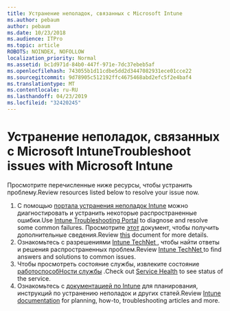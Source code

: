 ```yaml
---
title: Устранение неполадок, связанных с Microsoft Intune
ms.author: pebaum
author: pebaum
ms.date: 10/23/2018
ms.audience: ITPro
ms.topic: article
ROBOTS: NOINDEX, NOFOLLOW
localization_priority: Normal
ms.assetid: bc1d971d-84b0-447f-971e-7dc37ebeb5af
ms.openlocfilehash: 743055b1d11cdbe5dd2d3447082931ece01cce22
ms.sourcegitcommit: 9d78905c512192ffc4675468abd2efc5f2e4baf4
ms.translationtype: MT
ms.contentlocale: ru-RU
ms.lasthandoff: 04/23/2019
ms.locfileid: "32420245"
---
```

# <a name="troubleshoot-issues-with-microsoft-intune"></a><span data-ttu-id="75fba-102">Устранение неполадок, связанных с Microsoft Intune</span><span class="sxs-lookup"><span data-stu-id="75fba-102">Troubleshoot issues with Microsoft Intune</span></span>

<span data-ttu-id="75fba-103">Просмотрите перечисленные ниже ресурсы, чтобы устранить проблему.</span><span class="sxs-lookup"><span data-stu-id="75fba-103">Review resources listed below to resolve your issue now.</span></span>
  
1. <span data-ttu-id="75fba-104">С помощью [портала устранения неполадок Intune](https://devicemanagement.microsoft.com/#blade/Microsoft_Intune_DeviceSettings/TroubleshootBlade) можно диагностировать и устранить некоторые распространенные ошибки.</span><span class="sxs-lookup"><span data-stu-id="75fba-104">Use [Intune Troubleshooting Portal](https://devicemanagement.microsoft.com/#blade/Microsoft_Intune_DeviceSettings/TroubleshootBlade) to diagnose and resolve some common failures.</span></span> <span data-ttu-id="75fba-105">Просмотрите [этот](https://docs.microsoft.com/intune/help-desk-operators) документ, чтобы получить дополнительные сведения.</span><span class="sxs-lookup"><span data-stu-id="75fba-105">Review [this](https://docs.microsoft.com/intune/help-desk-operators) document for more details.</span></span>  
2. <span data-ttu-id="75fba-106">Ознакомьтесь с разрешениями [Intune TechNet ](https://social.technet.microsoft.com/forums/home?forum=microsoftintuneprod), чтобы найти ответы и решения распространенных проблем.</span><span class="sxs-lookup"><span data-stu-id="75fba-106">Review [Intune TechNet ](https://social.technet.microsoft.com/forums/home?forum=microsoftintuneprod)to find answers and solutions to common issues.</span></span>  
3. <span data-ttu-id="75fba-107">Чтобы просмотреть состояние службы, извлеките состояние [работоспособНости службы](https://portal.office.com/AdminPortal/Home#/servicehealth) .</span><span class="sxs-lookup"><span data-stu-id="75fba-107">Check out [Service Health](https://portal.office.com/AdminPortal/Home#/servicehealth) to see status of the service.</span></span>   
4. <span data-ttu-id="75fba-108">Ознакомьтесь с [документацией по Intune](https://docs.microsoft.com/intune/) для планирования, инструкций по устранению неполадок и других статей.</span><span class="sxs-lookup"><span data-stu-id="75fba-108">Review [Intune documentation](https://docs.microsoft.com/intune/) for planning, how-to, troubleshooting articles and more.</span></span> 